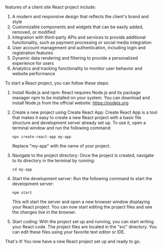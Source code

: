 features of a client site React project include:

1. A modern and responsive design that reflects the client's brand and style
2. Customizable components and widgets that can be easily added, removed, or modified
3. Integration with third-party APIs and services to provide additional functionality, such as payment processing or social media integration
4. User account management and authentication, including login and registration features
5. Dynamic data rendering and filtering to provide a personalized experience for users
6. Analytics and tracking functionality to monitor user behavior and website performance


To start a React project, you can follow these steps:

1. Install Node.js and npm: React requires Node.js and its package manager npm to be installed on your system. You can download and install Node.js from the official website: https://nodejs.org

2. Create a new project using Create React App: Create React App is a tool that makes it easy to create a new React project with a basic file structure and development server already set up. To use it, open a terminal window and run the following command: 

   ```
   npx create-react-app my-app
   ```

   Replace "my-app" with the name of your project.

3. Navigate to the project directory: Once the project is created, navigate to its directory in the terminal by running:

   ```
   cd my-app
   ```

4. Start the development server: Run the following command to start the development server:

   ```
   npm start
   ```

   This will start the server and open a new browser window displaying your React project. You can now start editing the project files and see the changes live in the browser.

5. Start coding: With the project set up and running, you can start writing your React code. The project files are located in the "src" directory. You can edit these files using your favorite text editor or IDE.

That's it! You now have a new React project set up and ready to go.
